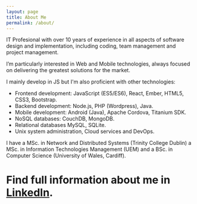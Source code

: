 ```yaml
---
layout: page
title: About Me
permalink: /about/
---
```

IT Profesional with over 10 years of experience in all aspects of software design and implementation, including coding, team management and project management.

I’m particularly interested in Web and Mobile technologies, always focused on delivering the greatest solutions for the market.

I mainly develop in JS but I'm also proficient with other technologies:

- Frontend development: JavaScript (ES5/ES6), React, Ember, HTML5, CSS3, Bootstrap.
- Backend development: Node.js, PHP (Wordpress), Java.
- Mobile development: Android (Java), Apache Cordova, Titanium SDK.
- NoSQL databases: CouchDB, MongoDB.
- Relational databases MySQL, SQLite.
- Unix system administration, Cloud services and DevOps.

I have a MSc. in Network and Distributed Systems (Trinity College Dublin) a MSc. in Information Technologies Management (UEM) and a BSc. in Computer Science (University of Wales, Cardiff).


# Find full information about me in [LinkedIn](https://www.linkedin.com/in/jloriente/).
